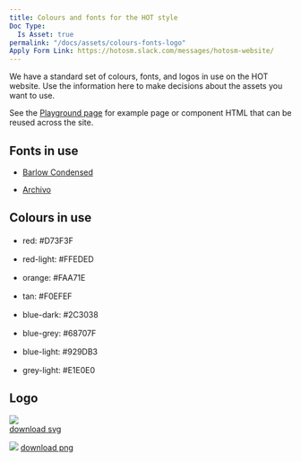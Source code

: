 ```yaml
---
title: Colours and fonts for the HOT style
Doc Type:
  Is Asset: true
permalink: "/docs/assets/colours-fonts-logo"
Apply Form Link: https://hotosm.slack.com/messages/hotosm-website/
---
```


We have a standard set of colours, fonts, and logos in use on the HOT website.
Use the information here to make decisions about the assets you want to use.

See the [Playground page](https://www.hotosm.org/playground) for example page or component HTML that can be reused across the site.

## Fonts in use

* [Barlow Condensed](https://fonts.google.com/specimen/Barlow+Condensed)

* [Archivo](https://fonts.google.com/specimen/Archivo)

## Colours in use

* red: #D73F3F <img src="https://www.colorhexa.com/d73f3f.png" style="height:16px; width:16px">

* red-light: #FFEDED <img src="https://www.colorhexa.com/FFEDED.png" style="height:16px; width:16px">

* orange: #FAA71E <img src="https://www.colorhexa.com/FAA71E.png"  style="height:16px; width:16px">

* tan: #F0EFEF <img src="https://www.colorhexa.com/F0EFEF.png"  style="height:16px; width:16px">

* blue-dark: #2C3038 <img src="https://www.colorhexa.com/2C3038.png"  style="height:16px; width:16px">

* blue-grey: #68707F <img src="https://www.colorhexa.com/68707F.png"  style="height:16px; width:16px">

* blue-light: #929DB3 <img src="https://www.colorhexa.com/929DB3.png"  style="height:16px; width:16px">

* grey-light: #E1E0E0 <img src="https://www.colorhexa.com/E1E0E0.png"  style="height:16px; width:16px">

## Logo

![](https://www.hotosm.org/images/hot-logo.svg)  
[download svg](https://www.hotosm.org/images/hot-logo.svg)

![](https://api.monosnap.com/rpc/file/download?id=bz6in1M8zwLBVG6kyMIdzoJULMHq5F)
[download png](https://monosnap.com/file/bz6in1M8zwLBVG6kyMIdzoJULMHq5F)

